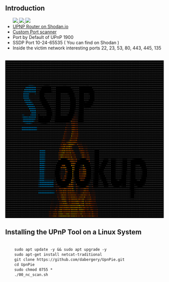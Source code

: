 
<body>
    <div class="container">
        <h2>Introduction</h2>
        <ul class="tools-list">
            <a href="https://github.com/dabergery/dabergery/blob/main/images/image.png" alt="UPnP Image schema">
                <img src="https://github.com/dabergery/dabergery/blob/main/images/image.png">
            </a>
            <a href="https://www.shodan.io/search?query=ssdp" alt="UPnP Image schema" height="200px">
                <img src="https://www.shodan.io/static/img/logo-6abcc86b.png">
            </a>
            <a href="https://dnschecker.org/port-scanner.php" alt="UPnP Image schema" height="200px">
                <img src="https://dnschecker.org/themes/common/images/general/logo.svg">
            </a>
            <li><a href="https://www.shodan.io/search?query=ssdp" target="_blank">UPNP Router on Shodan.io</a></li>
            <li><a href="https://dnschecker.org/port-scanner.php" target="_blank">Custom Port scanner</a></li>
            <li>Port by Default of UPnP 1900</li>
            <li>SSDP Port 10-24-65535 ( You can find on Shodan )</li>
            <li>Inside the victim network interesting ports 22, 23, 53, 80, 443, 445, 135</li>
        </ul>
        <br>
        <img src="https://github.com/dabergery/dabergery/blob/main/SSDP_Lookup.png?raw=true" alt="Recherche SSDP" width="800" height="500">
        <h2>Installing the UPnP Tool on a Linux System</h2>
        <div class="code-block">
    <pre>
    <code>
    sudo apt update -y && sudo apt upgrade -y
    sudo apt-get install netcat-traditional
    git clone https://github.com/dabergery/UpnPie.git
    cd UpnPie
    sudo chmod 0755 *
    ./00_nc_scan.sh
    </code>
    </pre>
        </div>
    </div>
</body>
</html>
